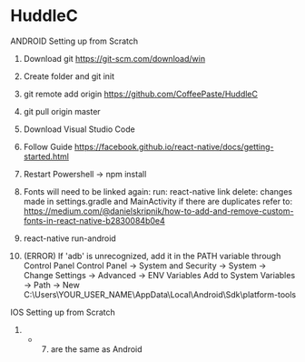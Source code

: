 # HuddleC

ANDROID
Setting up from Scratch

1. Download git
https://git-scm.com/download/win
2. Create folder and git init
3. git remote add origin https://github.com/CoffeePaste/HuddleC
4. git pull origin master

5. Download Visual Studio Code

6. Follow Guide
https://facebook.github.io/react-native/docs/getting-started.html

7. Restart Powershell -> npm install

8. Fonts will need to be linked again: 
    run: react-native link
    delete: changes made in settings.gradle and MainActivity if there are duplicates
    refer to: https://medium.com/@danielskripnik/how-to-add-and-remove-custom-fonts-in-react-native-b2830084b0e4

9. react-native run-android

10. (ERROR) If 'adb' is unrecognized, add it in the PATH variable through Control Panel
Control Panel -> System and Security -> System -> Change Settings -> Advanced -> ENV Variables
Add to System Variables -> Path -> New
C:\Users\YOUR_USER_NAME\AppData\Local\Android\Sdk\platform-tools


IOS
Setting up from Scratch

1. - 7. are the same as Android
